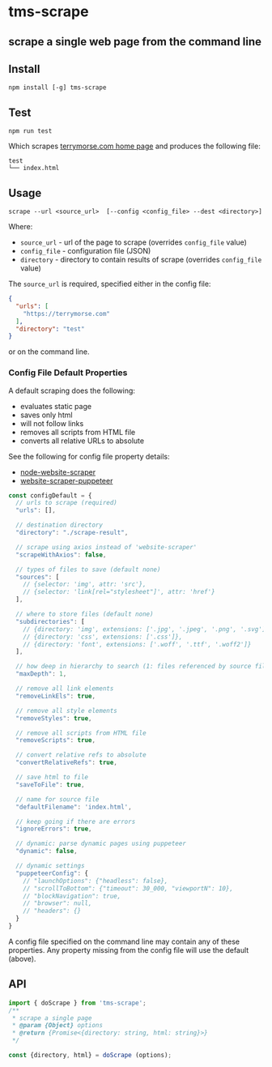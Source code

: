 # tms-scrape

scrape a single web page from the command line
---

## Install

```shell
npm install [-g] tms-scrape
```

## Test

```shell
npm run test
```
Which scrapes [terrymorse.com home page](https://terrymorse.com) and produces the following file:
```text
test
└── index.html
```

## Usage

```shell
scrape --url <source_url>  [--config <config_file> --dest <directory>]
```

Where:

- `source_url` - url of the page to scrape (overrides `config_file` value)
- `config_file` - configuration file (JSON)
- `directory` - directory to contain results of scrape (overrides `config_file` value)

The `source_url` is required, specified either in the config file:

```json
{
  "urls": [
    "https://terrymorse.com"
  ],
  "directory": "test"
}
```
or on the command line.

### Config File Default Properties

A default scraping does the following:

- evaluates static page
- saves only html
- will not follow links
- removes all scripts from HTML file
- converts all relative URLs to absolute

See the following for config file property details:

- [node-website-scraper](https://github.com/website-scraper/node-website-scraper#readme)
- [website-scraper-puppeteer](https://github.com/website-scraper/website-scraper-puppeteer#readme)

```javascript
const configDefault = {
  // urls to scrape (required)
  "urls": [],

  // destination directory
  "directory": "./scrape-result",

  // scrape using axios instead of 'website-scraper'
  "scrapeWithAxios": false,

  // types of files to save (default none)
  "sources": [
    // {selector: 'img', attr: 'src'},
    // {selector: 'link[rel="stylesheet"]', attr: 'href'}
  ],

  // where to store files (default none)
  "subdirectories": [
    // {directory: 'img', extensions: ['.jpg', '.jpeg', '.png', '.svg']},
    // {directory: 'css', extensions: ['.css']},
    // {directory: 'font', extensions: ['.woff', '.ttf', '.woff2']}
  ],

  // how deep in hierarchy to search (1: files referenced by source file)
  "maxDepth": 1,

  // remove all link elements
  "removeLinkEls": true,

  // remove all style elements
  "removeStyles": true,

  // remove all scripts from HTML file
  "removeScripts": true,

  // convert relative refs to absolute
  "convertRelativeRefs": true,

  // save html to file
  "saveToFile": true,

  // name for source file
  "defaultFilename": 'index.html',

  // keep going if there are errors
  "ignoreErrors": true,

  // dynamic: parse dynamic pages using puppeteer
  "dynamic": false,

  // dynamic settings
  "puppeteerConfig": {
    // "launchOptions": {"headless": false},
    // "scrollToBottom": {"timeout": 30_000, "viewportN": 10},
    // "blockNavigation": true,
    // "browser": null,
    // "headers": {}
  }
}
```
A config file specified on the command line may contain any of these properties. Any property missing from the config file will use the default (above).

## API

```javascript
import { doScrape } from 'tms-scrape';
/**
 * scrape a single page
 * @param {Object} options
 * @return {Promise<{directory: string, html: string}>}
 */

const {directory, html} = doScrape (options);
```
